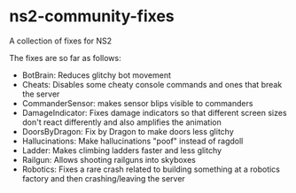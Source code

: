 # ns2-community-fixes
A collection of fixes for NS2

The fixes are so far as follows:
* BotBrain: Reduces glitchy bot movement
* Cheats: Disables some cheaty console commands and ones that break the server
* CommanderSensor: makes sensor blips visible to commanders
* DamageIndicator: Fixes damage indicators so that different screen sizes don't react differently and also amplifies the animation
* DoorsByDragon: Fix by Dragon to make doors less glitchy
* Hallucinations: Make hallucinations "poof" instead of ragdoll
* Ladder: Makes climbing ladders faster and less glitchy
* Railgun: Allows shooting railguns into skyboxes
* Robotics: Fixes a rare crash related to building something at a robotics factory and then crashing/leaving the server
